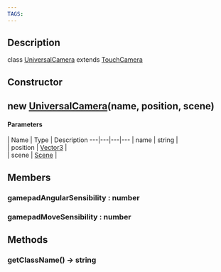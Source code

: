 ```yaml
---
TAGS:
---
```

## Description

class [UniversalCamera](/classes/3.0/UniversalCamera) extends [TouchCamera](/classes/3.0/TouchCamera)



## Constructor

## new [UniversalCamera](/classes/3.0/UniversalCamera)(name, position, scene)



#### Parameters
 | Name | Type | Description
---|---|---|---
 | name | string |    
 | position | [Vector3](/classes/3.0/Vector3) |    
 | scene | [Scene](/classes/3.0/Scene) |    
## Members

### gamepadAngularSensibility : number



### gamepadMoveSensibility : number



## Methods

### getClassName() &rarr; string


